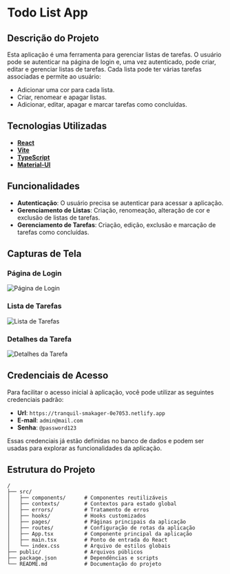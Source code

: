 # Todo List App

## Descrição do Projeto

Esta aplicação é uma ferramenta para gerenciar listas de tarefas. O usuário pode se autenticar na página de login e, uma vez autenticado, pode criar, editar e gerenciar listas de tarefas. Cada lista pode ter várias tarefas associadas e permite ao usuário:

- Adicionar uma cor para cada lista.
- Criar, renomear e apagar listas.
- Adicionar, editar, apagar e marcar tarefas como concluídas.

## Tecnologias Utilizadas

- **[React](https://reactjs.org/)**
- **[Vite](https://vitejs.dev/)**
- **[TypeScript](https://www.typescriptlang.org/)**
- **[Material-UI](https://mui.com/)**

## Funcionalidades

- **Autenticação**: O usuário precisa se autenticar para acessar a aplicação.
- **Gerenciamento de Listas**: Criação, renomeação, alteração de cor e exclusão de listas de tarefas.
- **Gerenciamento de Tarefas**: Criação, edição, exclusão e marcação de tarefas como concluídas.

## Capturas de Tela

### Página de Login

![Página de Login](./public/screenshots/login.png)

### Lista de Tarefas

![Lista de Tarefas](./public/screenshots/todolist.png)

### Detalhes da Tarefa

![Detalhes da Tarefa](./public/screenshots/tododetails.png)

## Credenciais de Acesso

Para facilitar o acesso inicial à aplicação, você pode utilizar as seguintes credenciais padrão:
- **Url**: `https://tranquil-smakager-0e7053.netlify.app`
- **E-mail**: `admin@mail.com`
- **Senha**: `@password123`

Essas credenciais já estão definidas no banco de dados e podem ser usadas para explorar as funcionalidades da aplicação.

## Estrutura do Projeto

```plaintext
/
├── src/
│   ├── components/      # Componentes reutilizáveis
│   ├── contexts/        # Contextos para estado global
│   ├── errors/          # Tratamento de erros
│   ├── hooks/           # Hooks customizados
│   ├── pages/           # Páginas principais da aplicação
│   ├── routes/          # Configuração de rotas da aplicação
│   ├── App.tsx          # Componente principal da aplicação
│   ├── main.tsx         # Ponto de entrada do React
│   └── index.css        # Arquivo de estilos globais
├── public/              # Arquivos públicos
├── package.json         # Dependências e scripts
└── README.md            # Documentação do projeto
```
